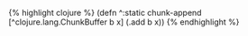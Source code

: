 {% highlight clojure %}
(defn ^:static chunk-append [^clojure.lang.ChunkBuffer b x]
  (.add b x))
{% endhighlight %}
